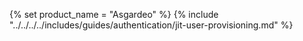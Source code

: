 {% set product_name = "Asgardeo" %}
{% include "../../../../includes/guides/authentication/jit-user-provisioning.md" %}